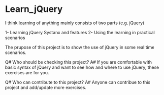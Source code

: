 Learn_jQuery
============

I think learning of anything mainly consists of two parts (e.g. jQuery)

1- Learning jQuery Systanx and features
2- Using the learning in practical scenarios

The prupose of this project is to show the use of jQuery in some real time scenarios.

Q# Who should be checking this project?
A# If you are comfortable with basic syntax of jQuery and want to see how and where to use jQuery, these exercises are for you.

Q# Who can contribute to this project?
A# Anyone can contribue to this project and add/update more exercises.
